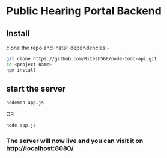 # Public Hearing Portal Backend

## Install

clone the repo and install dependencies:-

```bash
git clone https://github.com/Ritesh560/node-todo-api.git
cd <project-name>
npm install
```

## start the server

```bash
nodemon app.js
```

OR

```bash
node app.js
```

### The server will now live and you can visit it on http://localhost:8080/
